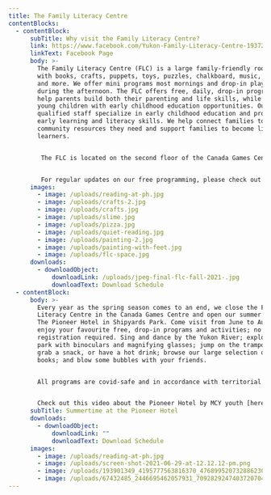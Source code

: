 ```yaml
---
title: The Family Literacy Centre
contentBlocks:
  - contentBlock:
      subTitle: Why visit the Family Literacy Centre?
      link: https://www.facebook.com/Yukon-Family-Literacy-Centre-193726640688169/
      linkText: Facebook Page
      body: >-
        The Family Literacy Centre (FLC) is a large family-friendly room filled
        with books, crafts, puppets, toys, puzzles, chalkboard, music, dress-up
        and more. We offer mini programs most mornings and drop-in play time
        during the afternoon. The FLC offers free, daily, drop-in programs that
        help parents build both their parenting and life skills, while providing
        young children with early childhood education opportunities. Our
        qualified staff specialize in early childhood education and promote
        early learning and literacy skills. We help connect families to the
        community resources they need and support families to become lifelong
        learners. 


         The FLC is located on the second floor of the Canada Games Centre and is open from September through May. Come visit us to sing, play, do crafts, enjoy both structured and unstructured programs and have fun! All programs are free, drop-in and everyone is welcome. To participate in our programs, you do not have to pay the Canada Games Centre fee. Just walk up the stairs to the FLC and join us! 


         For regular updates on our free programming, please check out our Facebook page.
      images:
        - image: /uploads/reading-at-ph.jpg
        - image: /uploads/crafts-2.jpg
        - image: /uploads/crafts.jpg
        - image: /uploads/slime.jpg
        - image: /uploads/pizza.jpg
        - image: /uploads/quiet-reading.jpg
        - image: /uploads/painting-2.jpg
        - image: /uploads/painting-with-feet.jpg
        - image: /uploads/flc-space.jpg
      downloads:
        - downloadObject:
            downloadLink: /uploads/jpeg-final-flc-fall-2021-.jpg
            downloadText: Download Schedule
  - contentBlock:
      body: >-
        Every year as the spring season comes to an end, we close the Family
        Literacy Centre in the Canada Games Centre and open our summer location
        The Pioneer Hotel in Shipyards Park. Come visit from June to August and
        enjoy your favourite free, drop-in programs and activities; no
        registration required. Sing and dance by the Yukon River; explore the
        park with binoculars and magnifying glasses; jump on the trampoline,
        grab a snack, or have a hot drink; browse our large selection of free
        books; and blow some bubbles with your friends. 


        All programs are covid-safe and in accordance with territorial guidelines.


        Check out this video about the Pioneer Hotel by MCY youth [here](https://www.youtube.com/watch?v=8qg68c5roKQ&fbclid=IwAR0-41J98G_dxB-L0YUQngbri69NvXIUfy1FSmXlzvfOD6-fwmk9Q_24QgQ).
      subTitle: Summertime at the Pioneer Hotel
      downloads:
        - downloadObject:
            downloadLink: ""
            downloadText: Download Schedule
      images:
        - image: /uploads/reading-at-ph.jpg
        - image: /uploads/screen-shot-2021-06-29-at-12.12.12-pm.png
        - image: /uploads/193901349_4195777563816370_4768995207328862308_n.jpg
        - image: /uploads/67432485_2446695462057931_7092829247403720704_n.jpg
---
```

